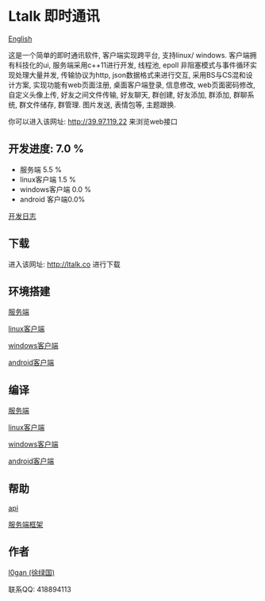 # Ltalk 即时通讯

[English](README_EN.md)


这是一个简单的即时通讯软件, 客户端实现跨平台, 支持linux/ windows. 客户端拥有科技化的ui, 服务端采用c++11进行开发, 线程池,  epoll 非阻塞模式与事件循环实现处理大量并发, 传输协议为http, json数据格式来进行交互, 采用BS与CS混和设计方案, 实现功能有web页面注册, 桌面客户端登录, 信息修改, web页面密码修改, 自定义头像上传, 好友之间文件传输, 好友聊天, 群创建, 好友添加, 群添加, 群聊系统, 群文件储存, 群管理. 图片发送, 表情包等, 主题跟换.

你可以进入该网址: http://39.97.119.22 来浏览web接口




## 开发进度:  7.0 %

* 服务端 5.5 %
* linux客户端  1.5 %
* windows客户端 0.0 %
* android 客户端0.0%

[开发日志](doc/dev-log/log.md)

## 下载

进入该网址: http://ltalk.co 进行下载



## 环境搭建

[服务端](doc/server/env.md)

[linux客户端](doc/linux/env.md)

[windows客户端]()

[android客户端]()



## 编译

[服务端](doc/server/complie.md)

[linux客户端](doc/linux/env.md)

[windows客户端]()

[android客户端]()



## 帮助

[api](doc/api/core.md)

[服务端框架](doc/server/framework.md)



## 作者

[I0gan (徐绿国)](https://i0gan.github.io/)

联系QQ: 418894113

